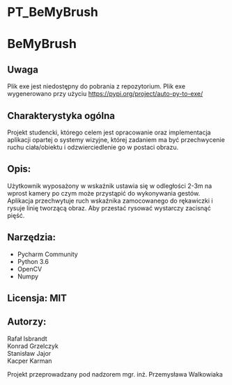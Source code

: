 # PT_BeMyBrush
# BeMyBrush

## Uwaga
Plik exe jest niedostępny do pobrania z repozytorium. Plik exe wygenerowano przy użyciu https://pypi.org/project/auto-py-to-exe/

## Charakterystyka ogólna
Projekt studencki, którego celem jest opracowanie oraz implementacja aplikacji opartej o systemy wizyjne, której zadaniem ma być przechwycenie ruchu ciała/obiektu i odzwierciedlenie go w postaci obrazu.

## Opis:
Użytkownik wyposażony w wskaźnik ustawia się w odległości 2-3m na wprost kamery po czym może przystąpić do wykonywania gestów. Aplikacja przechwytuje ruch wskaźnika zamocowanego do rękawiczki i rysuje linię tworzącą obraz. Aby przestać rysować wystarczy zacisnąć pięść.

## Narzędzia:
- Pycharm Community
- Python 3.6
- OpenCV
- Numpy


## Licensja: MIT

## Autorzy:
Rafał Isbrandt <br />
Konrad Grzelczyk <br />
Stanisław Jajor <br />
Kacper Karman <br />

Projekt przeprowadzany pod nadzorem mgr. inż. Przemysława Walkowiaka
